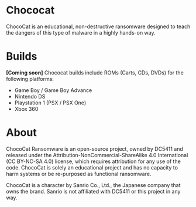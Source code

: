 # Chococat
ChocoCat is an educational, non-destructive ransomware designed to teach the dangers of this type of malware in a highly hands-on way.

# Builds
**[Coming soon]**
Chococat builds include ROMs (Carts, CDs, DVDs) for the following platforms:

- Game Boy / Game Boy Advance
- Nintendo DS
- Playstation 1 (PSX / PSX One)
- Xbox 360

# About

ChocoCat Ransomware is an open-source project, owned by DC5411 and released under the Attribution-NonCommercial-ShareAlike 4.0 International (CC BY-NC-SA 4.0) license, which requires attribution for any use of the code. ChocoCat is solely an educational project and has no capacity to harm systems or be re-purposed as functional ransomware.

ChocoCat is a character by Sanrio Co., Ltd., the Japanese company that owns the brand. Sanrio is not affiliated with DC5411 or this project in any way.
